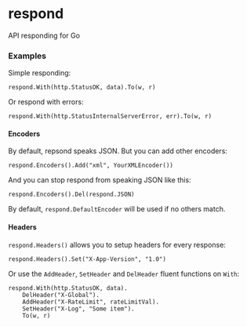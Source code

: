 # respond
API responding for Go

### Examples

Simple responding:

```
respond.With(http.StatusOK, data).To(w, r)
```

Or respond with errors:

```
respond.With(http.StatusInternalServerError, err).To(w, r)
```

#### Encoders

By default, repsond speaks JSON. But you can add other encoders:

```
respond.Encoders().Add("xml", YourXMLEncoder())
```

And you can stop respond from speaking JSON like this:

```
respond.Encoders().Del(respond.JSON)
```

By default, `respond.DefaultEncoder` will be used if no others match.

#### Headers

`respond.Headers()` allows you to setup headers for every response:

```
respond.Headers().Set("X-App-Version", "1.0")
```

Or use the `AddHeader`, `SetHeader` and `DelHeader` fluent functions on `With`:

```
respond.With(http.StatusOK, data).
	DelHeader("X-Global").
	AddHeader("X-RateLimit", rateLimitVal).
	SetHeader("X-Log", "Some item").
	To(w, r)
```
